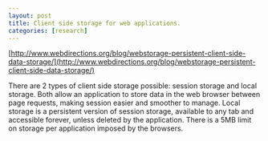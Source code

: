 ```yaml
---
layout: post
title: Client side storage for web applications.
categories: [research]
---
```


[http://www.webdirections.org/blog/webstorage-persistent-client-side-data-storage/](http://www.webdirections.org/blog/webstorage-persistent-client-side-data-storage/)

There are 2 types of client side storage possible: session storage and local storage. Both allow an application to store data in the web browser
between page requests, making session easier and smoother to manage. Local storage is a persistent version of session storage, available to any tab
 and accessible forever, unless deleted by the application. There is a 5MB limit on storage per application imposed by the browsers.
